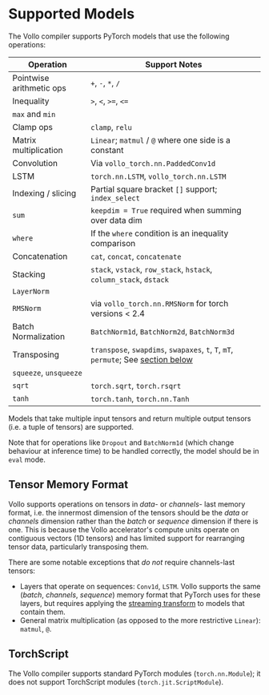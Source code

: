 # Supported Models

The Vollo compiler supports PyTorch models that use the following operations:

| Operation                | Support Notes                                                                                              |
| ------------------------ | ---------------------------------------------------------------------------------------------------------- |
| Pointwise arithmetic ops | `+`, `-`, `*`, `/`                                                                                         |
| Inequality               | `>`, `<`, `>=`, `<=`                                                                                       |
| `max` and `min`          |                                                                                                            |
| Clamp ops                | `clamp`, `relu`                                                                                            |
| Matrix multiplication    | `Linear`; `matmul` / `@` where one side is a constant                                                      |
| Convolution              | Via `vollo_torch.nn.PaddedConv1d`                                                                          |
| LSTM                     | `torch.nn.LSTM`, `vollo_torch.nn.LSTM`                                                                     |
| Indexing / slicing       | Partial square bracket `[]` support; `index_select`                                                        |
| `sum`                    | `keepdim = True` required when summing over data dim                                                       |
| `where`                  | If the `where` condition is an inequality comparison                                                       |
| Concatenation            | `cat`, `concat`, `concatenate`                                                                             |
| Stacking                 | `stack`, `vstack`, `row_stack`, `hstack`, `column_stack`, `dstack`                                         |
| `LayerNorm`              |                                                                                                            |
| `RMSNorm`                | via `vollo_torch.nn.RMSNorm` for torch versions < 2.4                                                      |
| Batch Normalization      | `BatchNorm1d`, `BatchNorm2d`, `BatchNorm3d`                                                                |
| Transposing              | `transpose`, `swapdims`, `swapaxes`, `t`, `T`, `mT`, `permute`; See [section below](#tensor-memory-format) |
| `squeeze`, `unsqueeze`   |                                                                                                            |
| `sqrt`                   | `torch.sqrt`, `torch.rsqrt`                                                                                |
| `tanh`                   | `torch.tanh`, `torch.nn.Tanh`                                                                              |

Models that take multiple input tensors and return multiple output tensors
(i.e. a tuple of tensors) are supported.

Note that for operations like `Dropout` and `BatchNorm1d` (which change behaviour at inference time) to be handled correctly, the model should be in `eval` mode.

## Tensor Memory Format

Vollo supports operations on tensors in *data-* or *channels-* last memory
format, i.e. the innermost dimension of the tensors should be the *data* or
*channels* dimension rather than the *batch* or *sequence* dimension if there is
one.
This is because the Vollo accelerator's compute units operate on contiguous
vectors (1D tensors) and has limited support for rearranging tensor data,
particularly transposing them.

There are some notable exceptions that *do not* require channels-last tensors:

- Layers that operate on sequences: `Conv1d`, `LSTM`.
  Vollo supports the same (*batch*, *channels*, *sequence*) memory format that
  PyTorch uses for these layers, but requires applying the [streaming
  transform](example-2-cnn.md#using-the-streaming-transform) to models that
  contain them.
- General matrix multiplication (as opposed to the more restrictive `Linear`):
  `matmul`, `@`.

## TorchScript

The Vollo compiler supports standard PyTorch modules (`torch.nn.Module`); it
does not support TorchScript modules (`torch.jit.ScriptModule`).
